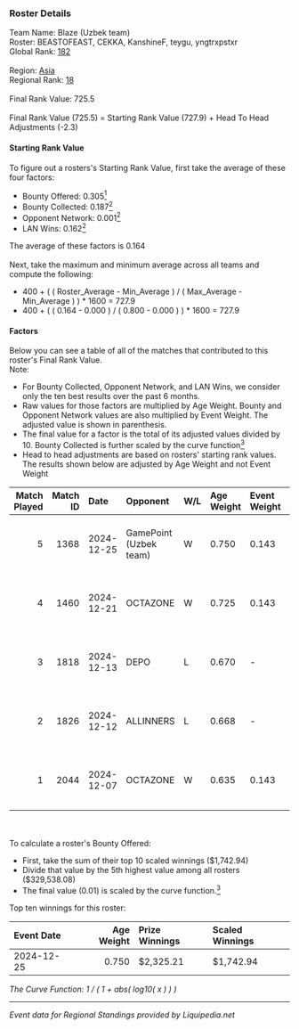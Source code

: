 ### Roster Details<br />
Team Name: Blaze (Uzbek team)<br />
Roster: BEASTOFEAST, CEKKA, KanshineF, teygu, yngtrxpstxr<br />
Global Rank: [182](../standings_global.md)<br />
<br />
Region: [Asia]( ../standings_asia.md)<br />
Regional Rank: [18]( ../standings_asia.md)<br />
<br />
Final Rank Value:  725.5<br />
<br />
Final Rank Value (725.5) = Starting Rank Value (727.9) + Head To Head Adjustments (-2.3)<br />

#### Starting Rank Value<br />
To figure out a rosters's Starting Rank Value, first take the average of these four factors:<br />
- Bounty Offered: 0.305[<sup>1</sup>](#table2)
- Bounty Collected: 0.187[<sup>2</sup>](#table1)
- Opponent Network: 0.001[<sup>2</sup>](#table1)
- LAN Wins: 0.162[<sup>2</sup>](#table1)

The average of these factors is 0.164<br />
<br />
Next, take the maximum and minimum average across all teams and compute the following:<br />
- 400 + ( ( Roster_Average - Min_Average ) / ( Max_Average - Min_Average ) ) * 1600 = 727.9
- 400 + ( ( 0.164 - 0.000 ) / ( 0.800 - 0.000 ) ) * 1600 = 727.9


#### Factors<br />
Below you can see a table of all of the matches that contributed to this roster's Final Rank Value.<br />
Note:<br />

- For Bounty Collected, Opponent Network, and LAN Wins, we consider only the ten best results over the past 6 months.
- Raw values for those factors are multiplied by Age Weight. Bounty and Opponent Network values are also multiplied by Event Weight. The adjusted value is shown in parenthesis.
- The final value for a factor is the total of its adjusted values divided by 10. Bounty Collected is further scaled by the curve function[<sup>3</sup>](#curveFunction)
- Head to head adjustments are based on rosters' starting rank values. The results shown below are adjusted by Age Weight and not Event Weight
<span id="table1"></span><br />


| Match Played | Match ID | Date       | Opponent               | W/L | Age Weight | Event Weight | Bounty Collected | Opponent Network | LAN Wins  | H2H Adj. | Roster                                            |
| -: | -: | :- | :- | :- | :- | :- | :- | :- | :- | -: | :- |
|            5 |     1368 | 2024-12-25 | GamePoint (Uzbek team) | W   | 0.750      | 0.143        | 0.003 (0.000)    | 0.034 (0.004)    | 1 (0.750) |     6.39 | BEASTOFEAST, CEKKA, KanshineF, teygu, yngtrxpstxr |
|            4 |     1460 | 2024-12-21 | OCTAZONE               | W   | 0.725      | 0.143        | 0.001 (0.000)    | 0.034 (0.004)    | 0 (0.000) |     5.47 | BEASTOFEAST, CEKKA, KanshineF, teygu, yngtrxpstxr |
|            3 |     1818 | 2024-12-13 | DEPO                   | L   | 0.670      | -            | -                | -                | -         |    -8.59 | BEASTOFEAST, CEKKA, KanshineF, teygu, yngtrxpstxr |
|            2 |     1826 | 2024-12-12 | ALLINNERS              | L   | 0.668      | -            | -                | -                | -         |   -10.38 | BEASTOFEAST, CEKKA, KanshineF, teygu, yngtrxpstxr |
|            1 |     2044 | 2024-12-07 | OCTAZONE               | W   | 0.635      | 0.143        | 0.001 (0.000)    | 0.034 (0.003)    | 1 (0.635) |     4.77 | BEASTOFEAST, CEKKA, KanshineF, teygu, yngtrxpstxr |

<br />
<span id="table2"></span><br />
To calculate a roster's Bounty Offered:<br />

- First, take the sum of their top 10 scaled winnings ($1,742.94)
- Divide that value by the 5th highest value among all rosters ($329,538.08)
- The final value (0.01) is scaled by the curve function.[<sup>3</sup>](#curveFunction)

Top ten winnings for this roster:<br />

| Event Date | Age Weight | Prize Winnings | Scaled Winnings |
| :- | -: | :- | :- |
| 2024-12-25 |      0.750 | $2,325.21      | $1,742.94       |


<span id="curveFunction"></span>_The Curve Function: 1 / ( 1 + abs( log10( x ) ) )_<br />

---
_Event data for Regional Standings provided by Liquipedia.net_<br />
